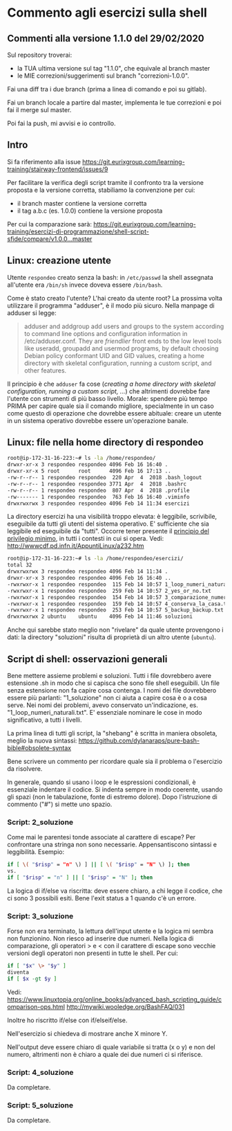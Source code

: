 # Commento agli esercizi sulla shell

## Commenti alla versione 1.1.0 del 29/02/2020

Sul repository troverai:

* la TUA ultima versione sul tag "1.1.0", che equivale al branch master
* le MIE correzioni/suggerimenti sul branch "correzioni-1.0.0".

Fai una diff tra i due branch (prima a linea di comando e poi su gitlab).

Fai un branch locale a partire dal master, implementa le tue correzioni e poi fai il merge sul master.

Poi fai la push, mi avvisi e io controllo.

## Intro

Si fa riferimento alla issue <https://git.eurixgroup.com/learning-training/stairway-frontend/issues/9>

Per facilitare la verifica degli script tramite il confronto tra la versione proposta e la versione corretta, stabiliamo la convenzione per cui:

* il branch master contiene la versione corretta
* il tag a.b.c (es. 1.0.0) contiene la versione proposta

Per cui la comparazione sarà: https://git.eurixgroup.com/learning-training/esercizi-di-programmazione/shell-script-sfide/compare/v1.0.0...master

## Linux: creazione utente

Utente ```respondeo``` creato senza la bash: in ```/etc/passwd``` la shell assegnata all'utente era ```/bin/sh``` invece doveva essere ```/bin/bash```.

Come è stato creato l'utente? L'hai creato da utente root?
La prossima volta utilizzare il programma "adduser", è il modo più sicuro.
Nella manpage di adduser si legge:

> adduser  and  addgroup add users and groups to the system according to command line options and configuration information in /etc/adduser.conf.  They are *friendlier* front ends to the low level tools like useradd, groupadd and  usermod  programs,  by default choosing Debian policy conformant UID and GID values, creating a home directory with skeletal configuration, running a custom script, and other features.

Il principio è che ```adduser``` fa cose (_creating a home directory with skeletal configuration, running a custom script, ..._) che altrimenti dovrebbe fare l'utente con strumenti di più basso livello.
Morale: spendere più tempo PRIMA per capire quale sia il comando migliore, specialmente in un caso come questo di operazione che dovrebbe essere abituale: creare un utente in un sistema operativo dovrebbe essere un'operazione banale.

## Linux: file nella home directory di respondeo

```bash
root@ip-172-31-16-223:~# ls -la /home/respondeo/
drwxr-xr-x 3 respondeo respondeo 4096 Feb 16 16:40 .
drwxr-xr-x 5 root      root      4096 Feb 16 17:13 ..
-rw-r--r-- 1 respondeo respondeo  220 Apr  4  2018 .bash_logout
-rw-r--r-- 1 respondeo respondeo 3771 Apr  4  2018 .bashrc
-rw-r--r-- 1 respondeo respondeo  807 Apr  4  2018 .profile
-rw------- 1 respondeo respondeo  763 Feb 16 16:40 .viminfo
drwxrwxrwx 3 respondeo respondeo 4096 Feb 14 11:34 esercizi
```

La directory esercizi ha una visibilità troppo elevata: è leggibile, scrivibile, eseguibile da tutti gli utenti del sistema operativo. E' sufficiente che sia leggibile ed eseguibile da "tutti".
Occorre tener presente il [principio del privilegio minimo](https://it.wikipedia.org/wiki/Principio_del_privilegio_minimo), in tutti i contesti in cui si opera.
Vedi: http://wwwcdf.pd.infn.it/AppuntiLinux/a232.htm

```bash
root@ip-172-31-16-223:~# ls -la /home/respondeo/esercizi/
total 32
drwxrwxrwx 3 respondeo respondeo 4096 Feb 14 11:34 .
drwxr-xr-x 3 respondeo respondeo 4096 Feb 16 16:40 ..
-rwxrwxr-x 1 respondeo respondeo  115 Feb 14 10:57 1_loop_numeri_naturali.txt
-rwxrwxr-x 1 respondeo respondeo  259 Feb 14 10:57 2_yes_or_no.txt
-rwxrwxr-x 1 respondeo respondeo  154 Feb 14 10:57 3_comparazione_numeri.txt
-rwxrwxr-x 1 respondeo respondeo  159 Feb 14 10:57 4_conserva_la_casa.txt
-rwxrwxr-x 1 respondeo respondeo  253 Feb 14 10:57 5_backup_backup.txt
drwxrwxrwx 2 ubuntu    ubuntu    4096 Feb 14 11:46 soluzioni
```

Anche qui sarebbe stato meglio non "rivelare" da quale utente provengono i dati: la directory "soluzioni" risulta di proprietà di un altro utente (```ubuntu```).

## Script di shell: osservazioni generali

Bene mettere assieme problemi e soluzioni.
Tutti i file dovrebbero avere estensione .sh in modo che si capisca che sono file shell eseguibili.
Un file senza estensione non fa capire cosa contenga.
I nomi dei file dovrebbero essere più parlanti: "1_soluzione" non ci aiuta a capire cosa è o a cosa serve.
Nei nomi dei problemi, avevo conservato un'indicazione, es. "1_loop_numeri_naturali.txt".
E' essenziale nominare le cose in modo significativo, a tutti i livelli.

La prima linea di tutti gli script, la "shebang" è scritta in maniera obsoleta, meglio la nuova sintassi:
<https://github.com/dylanaraps/pure-bash-bible#obsolete-syntax>

Bene scrivere un commento per ricordare quale sia il problema o l'esercizio da risolvere.

In generale, quando si usano i loop e le espressioni condizionali, è essenziale indentare il codice.
Si indenta sempre in modo coerente, usando gli spazi (non le tabulazione, fonte di estremo dolore).
Dopo l'istruzione di commento ("#") si mette uno spazio.

### Script: 2_soluzione

Come mai le parentesi tonde associate al carattere di escape? Per confrontare una stringa non sono necessarie.
Appensantiscono sintassi e leggibilità.
Esempio:

```bash
if [ \( "$risp" = "n" \) ] || [ \( "$risp" = "N" \) ]; then
vs.
if [ "$risp" = "n" ] || [ "$risp" = "N" ]; then
```

La logica di if/else va riscritta: deve essere chiaro, a chi legge il codice, che ci sono 3 possibili esiti.
Bene l'exit status a 1 quando c'è un errore.

### Script: 3_soluzione

Forse non era terminato, la lettura dell'input utente e la logica mi sembra non funzionino.
Non riesco ad inserire due numeri.
Nella logica di comparazione, gli operatori  > e < con il carattere di escape sono vecchie versioni degli operatori non presenti in tutte le shell.
Per cui:

```bash
if [ "$x" \> "$y" ]
diventa
if [ $x -gt $y ]
```

Vedi:
<https://www.linuxtopia.org/online_books/advanced_bash_scripting_guide/comparison-ops.html>
<http://mywiki.wooledge.org/BashFAQ/031>

Inoltre ho riscritto if/else con if/elseif/else.

Nell'esercizio si chiedeva di mostrare anche X minore Y.

Nell'output deve essere chiaro di quale variabile si tratta (x o y) e non del numero, altrimenti non è chiaro a quale dei due numeri ci si riferisce.

### Script: 4_soluzione

Da completare.

### Script: 5_soluzione

Da completare.
